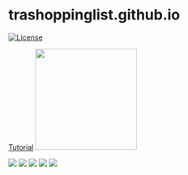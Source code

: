 # trashoppinglist.github.io
[![License](https://img.shields.io/github/license/Anankke/SSPanel-Uim?style=flat-square)](https://github.com/Anankke/SSPanel-Uim/blob/dev/LICENSE)


<a href="https://www.youtube.com/watch?v=YWGfUnNXqqs">Tutorial</a>
<img src="https://rhemecoh.github.io/TrashoppingList-Website/img/1.png" weight="400" height="200">

<img src="https://rhemecoh.github.io/TrashoppingList-Website/img/2.png">

<img src="https://rhemecoh.github.io/TrashoppingList-Website/img/5.png">

<img src="https://rhemecoh.github.io/TrashoppingList-Website/img/6.png">

<img src="https://rhemecoh.github.io/TrashoppingList-Website/img/7.png">

<img src="https://rhemecoh.github.io/TrashoppingList-Website/img/11.png">
